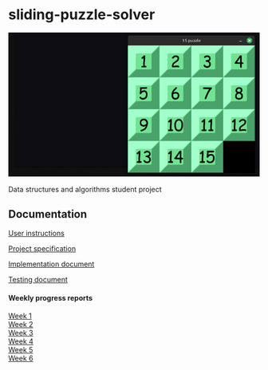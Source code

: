# sliding-puzzle-solver

![](./docs/images/demo.gif)

Data structures and algorithms student project

## Documentation

[User instructions](https://github.com/akskokki/sliding-puzzle-solver/blob/main/docs/instructions.md)

[Project specification](https://github.com/akskokki/sliding-puzzle-solver/blob/main/docs/specification.md)

[Implementation document](https://github.com/akskokki/sliding-puzzle-solver/blob/main/docs/implementation.md)

[Testing document](https://github.com/akskokki/sliding-puzzle-solver/blob/main/docs/testing.md)

#### Weekly progress reports

[Week 1](https://github.com/akskokki/sliding-puzzle-solver/blob/main/docs/week1.md)  
[Week 2](https://github.com/akskokki/sliding-puzzle-solver/blob/main/docs/week2.md)  
[Week 3](https://github.com/akskokki/sliding-puzzle-solver/blob/main/docs/week3.md)  
[Week 4](https://github.com/akskokki/sliding-puzzle-solver/blob/main/docs/week4.md)  
[Week 5](https://github.com/akskokki/sliding-puzzle-solver/blob/main/docs/week5.md)  
[Week 6](https://github.com/akskokki/sliding-puzzle-solver/blob/main/docs/week6.md)
